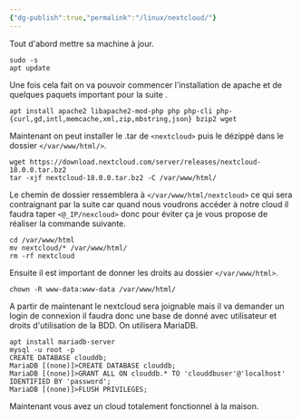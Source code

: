 ```yaml
---
{"dg-publish":true,"permalink":"/linux/nextcloud/"}
---
```


Tout d'abord mettre sa machine à jour.
```Shell
sudo -s
apt update
```
Une fois cela fait on va pouvoir commencer l'installation de apache et de quelques paquets important pour la suite .
```Shell
apt install apache2 libapache2-mod-php php php-cli php-{curl,gd,intl,memcache,xml,zip,mbstring,json} bzip2 wget
```
Maintenant on peut installer le .tar de `<nextcloud>` puis le dézippé dans le dossier ``</var/www/html/>``.
```Shell
wget https://download.nextcloud.com/server/releases/nextcloud-18.0.0.tar.bz2
tar -xjf nextcloud-18.0.0.tar.bz2 -C /var/www/html/
```
Le chemin de dossier ressemblera à ``</var/www/html/nextcloud>`` ce qui sera contraignant par la suite car quand nous voudrons accéder à notre cloud il faudra taper `<@_IP/nexcloud>` donc pour éviter ça je vous propose de réaliser la commande suivante.
```Shell
cd /var/www/html
mv nextcloud/* /var/www/html/
rm -rf nextcloud
```
Ensuite il est important de donner les droits au dossier `</var/www/html>`.
```Shell
chown -R www-data:www-data /var/www/html/
```
A partir de maintenant le nextcloud sera joignable mais il va demander un login de connexion il faudra donc une base de donné avec utilisateur et droits d'utilisation de la BDD. On utilisera MariaDB.
```Shell
apt install mariadb-server
mysql -u root -p 
CREATE DATABASE clouddb;
MariaDB [(none)]>CREATE DATABASE clouddb;
MariaDB [(none)]>GRANT ALL ON clouddb.* TO 'clouddbuser'@'localhost' IDENTIFIED BY 'password';
MariaDB [(none)]>FLUSH PRIVILEGES;
```
Maintenant vous avez un cloud totalement fonctionnel à la maison.